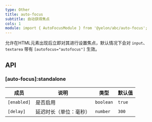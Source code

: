 ```yaml
---
type: Other
title: auto-focus
subtitle: 自动获得焦点
cols: 1
module: import { AutoFocusModule } from '@yelon/abc/auto-focus';
---
```


允许在HTML元素出现后立即对其进行设置焦点，默认情况下会对 `input`、`textarea` 带有 `[autofocus="autofocus"]` 生效。

## API

### [auto-focus]:standalone

| 成员 | 说明 | 类型 | 默认值 |
|----|----|----|-----|
| `[enabled]` | 是否启用 | `boolean` | `true` |
| `[delay]` | 延迟时长（单位：毫秒） | `number` | `300` |
